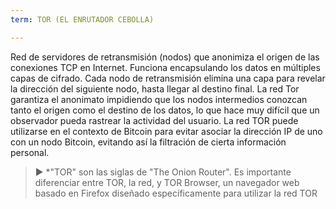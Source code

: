 ```yaml
---
term: TOR (EL ENRUTADOR CEBOLLA)

---
```

Red de servidores de retransmisión (nodos) que anonimiza el origen de las conexiones TCP en Internet. Funciona encapsulando los datos en múltiples capas de cifrado. Cada nodo de retransmisión elimina una capa para revelar la dirección del siguiente nodo, hasta llegar al destino final. La red Tor garantiza el anonimato impidiendo que los nodos intermedios conozcan tanto el origen como el destino de los datos, lo que hace muy difícil que un observador pueda rastrear la actividad del usuario. La red TOR puede utilizarse en el contexto de Bitcoin para evitar asociar la dirección IP de uno con un nodo Bitcoin, evitando así la filtración de cierta información personal.

> ► *"TOR" son las siglas de "The Onion Router". Es importante diferenciar entre TOR, la red, y TOR Browser, un navegador web basado en Firefox diseñado específicamente para utilizar la red TOR